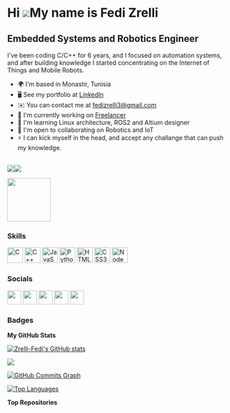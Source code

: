 Hi ![](https://user-images.githubusercontent.com/18350557/176309783-0785949b-9127-417c-8b55-ab5a4333674e.gif)My name is Fedi Zrelli
===================================================================================================================================

Embedded Systems and Robotics Engineer
--------------------------------------

I've been coding C/C++ for 6 years, and I focused on automation systems, and after building knowledge I started concentrating on the Internet of Things and Mobile Robots.

*   🌍  I'm based in Monastir, Tunisia
*   🖥️  See my portfolio at [LinkedIn](http://www.linkedin.com/in/zrelli-fedi/)
*   ✉️  You can contact me at [fedizrelli3@gmail.com](mailto:fedizrelli3@gmail.com)
*   🚀  I'm currently working on [Freelancer](http://www.upwork.com/freelancers/~018fe8205a1181fb2f)
*   🧠  I'm learning Linux architecture, ROS2 and Altium designer
*   🤝  I'm open to collaborating on Robotics and IoT
*   ⚡  I can kick myself in the head, and accept any challange that can push my knowledge.
</br>
<a href="https://www.twitter.com/ZrelliFedi" target="_blank" rel="noreferrer"><img
                  src="https://img.shields.io/twitter/follow/ZrelliFedi?logo=twitter&style=for-the-badge&color=0891b2&labelColor=1c1917"
                /></a><a href="https://www.github.com/Zrelli-Fedi" target="_blank" rel="noreferrer"><img
                  src="https://img.shields.io/github/followers/Zrelli-Fedi?logo=github&style=for-the-badge&color=0891b2&labelColor=1c1917" /></a>
<div id="header" align="center">
 <p align="left"> <img src="https://media.giphy.com/media/M9gbBd9nbDrOTu1Mqx/giphy.gif" width="100"/>
</div>

### Skills 
<p align="left">
<a href="https://docs.microsoft.com/en-us/cpp/?view=msvc-170" target="_blank" rel="noreferrer"><img src="https://raw.githubusercontent.com/danielcranney/readme-generator/main/public/icons/skills/c-colored.svg" width="36" height="36" alt="C" /></a>
<a href="https://docs.microsoft.com/en-us/cpp/?view=msvc-170" target="_blank" rel="noreferrer"><img src="https://raw.githubusercontent.com/danielcranney/readme-generator/main/public/icons/skills/cplusplus-colored.svg" width="36" height="36" alt="C++" /></a>
<a href="https://developer.mozilla.org/en-US/docs/Web/JavaScript" target="_blank" rel="noreferrer"><img src="https://raw.githubusercontent.com/danielcranney/readme-generator/main/public/icons/skills/javascript-colored.svg" width="36" height="36" alt="JavaScript" /></a>
<a href="https://www.python.org/" target="_blank" rel="noreferrer"><img src="https://raw.githubusercontent.com/danielcranney/readme-generator/main/public/icons/skills/python-colored.svg" width="36" height="36" alt="Python" /></a>
<a href="https://developer.mozilla.org/en-US/docs/Glossary/HTML5" target="_blank" rel="noreferrer"><img src="https://raw.githubusercontent.com/danielcranney/readme-generator/main/public/icons/skills/html5-colored.svg" width="36" height="36" alt="HTML5" /></a>
<a href="https://www.w3.org/TR/CSS/#css" target="_blank" rel="noreferrer"><img src="https://raw.githubusercontent.com/danielcranney/readme-generator/main/public/icons/skills/css3-colored.svg" width="36" height="36" alt="CSS3" /></a>
<a href="https://nodejs.org/en/" target="_blank" rel="noreferrer"><img src="https://raw.githubusercontent.com/danielcranney/readme-generator/main/public/icons/skills/nodejs-colored.svg" width="36" height="36" alt="NodeJS" /></a>
</p>
                    

### Socials
                  
<p align="left"> <a href="https://discord.com/users/zrelli-fedi" target="_blank" rel="noreferrer"><img src="https://raw.githubusercontent.com/danielcranney/readme-generator/main/public/icons/socials/discord.svg" width="32" height="32" /></a> <a href="https://www.github.com/Zrelli-Fedi" target="_blank" rel="noreferrer"><img src="https://raw.githubusercontent.com/danielcranney/readme-generator/main/public/icons/socials/github.svg" width="32" height="32" /></a> <a href="http://www.instagram.com/fedi_zrelli_officiel" target="_blank" rel="noreferrer"><img src="https://raw.githubusercontent.com/danielcranney/readme-generator/main/public/icons/socials/instagram.svg" width="32" height="32" /></a> <a href="https://www.linkedin.com/in/zrelli-fedi" target="_blank" rel="noreferrer"><img src="https://raw.githubusercontent.com/danielcranney/readme-generator/main/public/icons/socials/linkedin.svg" width="32" height="32" /></a> <a href="https://www.twitter.com/ZrelliFedi" target="_blank" rel="noreferrer"><img src="https://raw.githubusercontent.com/danielcranney/readme-generator/main/public/icons/socials/twitter.svg" width="32" height="32" /></a></p>

### Badges

<b>My GitHub Stats</b>

<a href="http://www.github.com/Zrelli-Fedi"><img src="https://github-readme-stats.vercel.app/api?username=Zrelli-Fedi&show_icons=true&hide=&count_private=true&title_color=0891b2&text_color=ffffff&icon_color=0891b2&bg_color=1c1917&hide_border=true&show_icons=true" alt="Zrelli-Fedi's GitHub stats" /></a>

<a href="http://www.github.com/Zrelli-Fedi"><img src="https://github-readme-streak-stats.herokuapp.com/?user=Zrelli-Fedi&stroke=ffffff&background=1c1917&ring=0891b2&fire=0891b2&currStreakNum=ffffff&currStreakLabel=0891b2&sideNums=ffffff&sideLabels=ffffff&dates=ffffff&hide_border=true" /></a>

<a href="http://www.github.com/Zrelli-Fedi"><img src="https://activity-graph.herokuapp.com/graph?username=Zrelli-Fedi&bg_color=1c1917&color=ffffff&line=0891b2&point=ffffff&area_color=1c1917&area=true&hide_border=true&custom_title=GitHub%20Commits%20Graph" alt="GitHub Commits Graph" /></a>

<a href="https://github.com/Zrelli-Fedi" align="left"><img src="https://github-readme-stats.vercel.app/api/top-langs/?username=Zrelli-Fedi&langs_count=10&title_color=0891b2&text_color=ffffff&icon_color=0891b2&bg_color=1c1917&hide_border=true&locale=en&custom_title=Top%20%Languages" alt="Top Languages" /></a>

<b>Top Repositories</b>

<div width="100%" align="center"></div><br /><br /><br /><br /><br /><br /><br />


